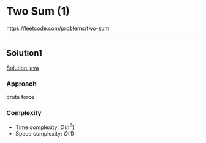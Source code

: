 # Two Sum (1)

https://leetcode.com/problems/two-sum

---

## Solution1

[Solution.java](./Solution.java)

### Approach

brute force

### Complexity

- Time complexity: $O(n^2)$
- Space complexity: $O(1)$

